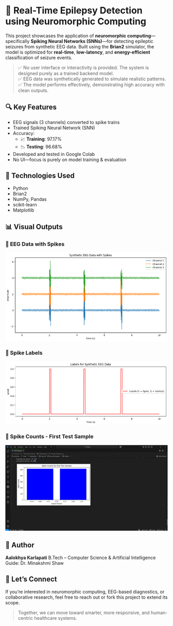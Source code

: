 # 🧠 Real-Time Epilepsy Detection using Neuromorphic Computing

This project showcases the application of **neuromorphic computing**—specifically **Spiking Neural Networks (SNNs)**—for detecting epileptic seizures from synthetic EEG data. 
Built using the **Brian2** simulator, the model is optimized for **real-time**, **low-latency**, and **energy-efficient** classification of seizure events.

> ✅ No user interface or interactivity is provided. The system is designed purely as a trained backend model.  
> ✅ EEG data was synthetically generated to simulate realistic patterns.  
> ✅ The model performs effectively, demonstrating high accuracy with clean outputs.

## 🔍 Key Features

- EEG signals (3 channels) converted to spike trains
- Trained Spiking Neural Network (SNN)
- Accuracy:
  - 📈 **Training**: 97.17%
  - 📉 **Testing**: 96.68%
- Developed and tested in Google Colab
- No UI—focus is purely on model training & evaluation

## 🧪 Technologies Used

- Python
- Brian2
- NumPy, Pandas
- scikit-learn
- Matplotlib

## 📊 Visual Outputs

### 📌 EEG Data with Spikes
![Synthetic EEG Data](./output2.png)

### 📌 Spike Labels
![Label Plot](./output1.png)

### 📌 Spike Counts - First Test Sample
![Spike Count Bar Chart](./output3.png)

## 👤 Author

**Aalokhya Karlapati**
B.Tech – Computer Science & Artificial Intelligence
Guide: Dr. Minakshmi Shaw

## 🤝 Let’s Connect

If you’re interested in neuromorphic computing, EEG-based diagnostics, or collaborative research, feel free to reach out or fork this project to extend its scope.

> Together, we can move toward smarter, more responsive, and human-centric healthcare systems.
